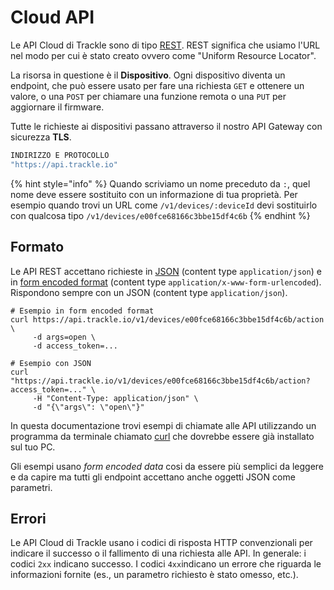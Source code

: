 # Cloud API

Le API Cloud di Trackle sono di tipo [REST](http://en.wikipedia.org/wiki/Representational_State_Transfer). REST significa che usiamo l'URL nel modo per cui è stato creato ovvero come "Uniform Resource Locator".&#x20;

La risorsa in questione è il **Dispositivo**. Ogni dispositivo diventa un endpoint, che può essere usato per fare una richiesta `GET` e ottenere un valore, o una `POST` per chiamare una funzione remota o una `PUT` per aggiornare il firmware.&#x20;

Tutte le richieste ai dispositivi passano attraverso il nostro API Gateway con sicurezza **TLS**.

```bash
INDIRIZZO E PROTOCOLLO
"https://api.trackle.io"
```

{% hint style="info" %}
Quando scriviamo un nome preceduto da `:`, quel nome deve essere sostituito con un informazione di tua proprietà. Per esempio quando trovi un URL come `/v1/devices/:deviceId` devi sostituirlo con qualcosa tipo `/v1/devices/e00fce68166c3bbe15df4c6b`
{% endhint %}

## Formato

Le API REST accettano richieste in [JSON](https://www.w3schools.com/js/js_json_intro.asp) (content type `application/json`) e in [form encoded format](https://en.wikipedia.org/wiki/POST_\(HTTP\)) (content type `application/x-www-form-urlencoded`). Rispondono sempre con un JSON (content type `application/json`).

```aspnet
# Esempio in form encoded format
curl https://api.trackle.io/v1/devices/e00fce68166c3bbe15df4c6b/action \
     -d args=open \
     -d access_token=...

# Esempio con JSON
curl "https://api.trackle.io/v1/devices/e00fce68166c3bbe15df4c6b/action?access_token=..." \
     -H "Content-Type: application/json" \
     -d "{\"args\": \"open\"}"
```

In questa documentazione trovi esempi di chiamate alle API utilizzando un programma da terminale chiamato [curl](https://curl.haxx.se/) che dovrebbe essere già installato sul tuo PC.

Gli esempi usano _form encoded data_ cosi da essere più semplici da leggere e da capire ma tutti gli endpoint accettano anche oggetti JSON come parametri.

## Errori

Le API Cloud di Trackle usano i codici di risposta HTTP convenzionali per indicare il successo o il fallimento di una richiesta alle API.  In generale: i codici `2xx` indicano successo. I codici `4xx`indicano un errore che riguarda le informazioni fornite (es., un parametro richiesto è stato omesso, etc.).
